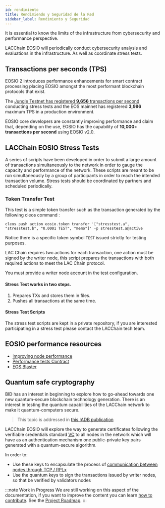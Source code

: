```yaml
---
id: rendimiento
title: Rendimiendo y Seguridad de la Red
sidebar_label: Rendimiento y Seguridad
---
```


It is essential to know the limits of the infrastructure from cybersecurity and performance perspective.

LACChain EOSIO will periodically conduct cybersecurity analysis and evaluations in the infrastructure. As well as coordinate stress tests.

## Transactions per seconds (TPS)
EOSIO 2 introduces performance enhancements for smart contract processing placing EOSIO amongst the most performant blockchain protocols that exist.

The [Jungle Testnet has registered **9,656** transactions per second](https://www.eosgo.io/news/eosio-reaches-new-transaction-per-second-record) conducting stress tests and the EOS mainnet has registered **3,996** maximum TPS in a production environment.

EOSIO core developers are constantly improving performance and claim that, depending on the use, EOSIO has the capability of **10,000+ transactions per second** using EOSIO v2.0.

## LACChain EOSIO Stress Tests
A series of scripts have been developed in order to submit a large amount of transactions simultaneously to the network in order to gauge the capacity and performance of the network. These scripts are meant to be run simultaneously by a group of participants in order to reach the intended transaction volume. Stress tests should be coordinated by partners and scheduled periodically.

### Token Transfer Test 
    
This test is a simple token transfer such as the transaction generated by the following cleos command :

```
cleos push action eosio.token transfer '["stresstest.a", "stresstest.b", "0.0001 TEST", "memo"]' -p stresstest.a@active
```

Notice there is a specific token symbol `TEST` issued strictly for testing purposes. 

LAC Chain requires two actions for each transaction, one action must be signed by the writer node, this script prepares the transactions with both required actions to meet the LAC Chain protocol. 

You must provide a writer node account in the test configuration. 

#### Stress Test works in two steps. 

1. Prepares TXs and stores them in files. 
2. Pushes all transactions at the same time.

#### Stress Test Scripts

The stress test scripts are kept in a private repository, if you are interested participating in a stress test please contact the LACChain tech team.

## EOSIO performance resources

- [Improving node performance](https://github.com/atticlab/eos-bp-performance)
- [Performance tests Contract](https://github.com/CryptoLions/TxShooterContract)
- [EOS Blaster](https://github.com/michaeljyeates/eos-blaster)

## Quantum safe cryptography

 BID has an interest in beginning to explore how to go-ahead towards one new quantum-secure blockchain technology generation. There is an interest in testing the quantum capabilities of the LACChain network to make it quantum-computers secure.

 > This topic is addressed in [this IADB publication](https://publications.iadb.org/es/tecnologias-cuanticas-una-oportunidad-transversal-e-interdisciplinar-para-la-transformacion-digital)

LACChain EOSIO will explore the way to generate certificates following the verifiable credentials standard [VC](https://www.w3.org/TR/vc-data-model/) to all nodes in the network which will have as an authentication mechanism one public-private key pairs generated with a quantum-secure algorithm.

In order to:

- Use these keys to encapsulate the process of [communication between nodes through TCP / RPLx](https://github.com/lacchain/besu-network/blob/master/TOPOLOGY_AND_ARCHITECTURE.md)
-  Use the quantum keys to sign the transactions issued by writer nodes, so that be verified by validators nodes

:::note Work in Progress
We are still working on this aspect of the documentation, if you want to improve the content you can learn [how to contribute](./guias/contribuir). See the [Project Roadmap](./roadmap).
:::